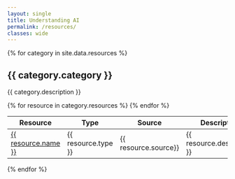 ```yaml
---
layout: single
title: Understanding AI
permalink: /resources/
classes: wide
---
```


{% for category in site.data.resources %}
  <h2>{{ category.category }}</h2>
  <p>{{ category.description }}</p>
  
  <table class="resources-table">
    <thead>
      <tr>
        <th>Resource</th>
        <th>Type</th>
        <th>Source</th>
        <th>Description</th>
      </tr>
    </thead>
    <tbody>
      {% for resource in category.resources %}
        <tr>
          <td><a href="{{ resource.url }}">{{ resource.name }}</a></td>
          <td><span class="badge badge-{{ resource.type }}">{{ resource.type }}</span></td>
          <td>{{ resource.source}}</td>
          <td>{{ resource.description }}</td>
        </tr>
      {% endfor %}
    </tbody>
  </table>
{% endfor %}
